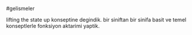 #gelismeler

lifting the state up konseptine degindik. bir siniftan bir sinifa basit ve temel konseptlerle fonksiyon aktarimi yaptik. 
